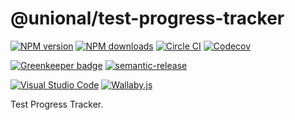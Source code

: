 # @unional/test-progress-tracker

[![NPM version][npm-image]][npm-url]
[![NPM downloads][downloads-image]][downloads-url]
[![Circle CI][circleci-image]][circleci-url]
[![Codecov][codecov-image]][codecov-url]

[![Greenkeeper badge][green-keeper-image]][green-keeper-url]
[![semantic-release][semantic-release-image]][semantic-release-url]

[![Visual Studio Code][vscode-image]][vscode-url]
[![Wallaby.js][wallaby-image]][wallaby-url]

Test Progress Tracker.

[npm-image]: https://img.shields.io/npm/v/@unional/test-progress-tracker.svg?style=flat
[npm-url]: https://npmjs.org/package/@unional/test-progress-tracker
[downloads-image]: https://img.shields.io/npm/dm/@unional/test-progress-tracker.svg?style=flat
[downloads-url]: https://npmjs.org/package/@unional/test-progress-tracker
[circleci-image]: https://circleci.com/gh/unional/test-progress-tracker/tree/master.svg?style=shield
[circleci-url]: https://circleci.com/gh/unional/test-progress-tracker/tree/master
[codecov-image]: https://codecov.io/gh/unional/test-progress-tracker/branch/master/graph/badge.svg
[codecov-url]: https://codecov.io/gh/unional/test-progress-tracker
[green-keeper-image]: https://badges.greenkeeper.io/unional/test-progress-tracker.svg
[green-keeper-url]: https://greenkeeper.io/
[semantic-release-image]:https://img.shields.io/badge/%20%20%F0%9F%93%A6%F0%9F%9A%80-semantic--release-e10079.svg
[semantic-release-url]:https://github.com/semantic-release/semantic-release
[wallaby-image]: https://img.shields.io/badge/wallaby.js-configured-green.svg
[wallaby-url]: https://wallabyjs.com
[vscode-image]: https://img.shields.io/badge/vscode-ready-green.svg
[vscode-url]: https://code.visualstudio.com/
